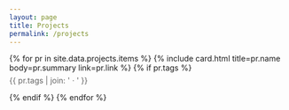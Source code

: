 ```yaml
---
layout: page
title: Projects
permalink: /projects
---
```

{% for pr in site.data.projects.items %}
  {% include card.html
    title=pr.name
    body=pr.summary
    link=pr.link
  %}
  {% if pr.tags %}
    <p style="margin-top:-.5rem;color:#666;">{{ pr.tags | join: ' · ' }}</p>
  {% endif %}
{% endfor %}
